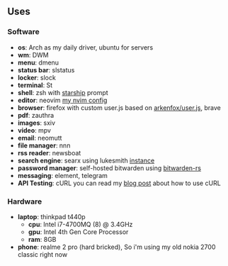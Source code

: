 ## Uses

### Software

- **os**: Arch as my daily driver, ubuntu for servers
- **wm**: DWM
- **menu**: dmenu
- **status bar**: slstatus
- **locker**: slock
- **terminal**: St
- **shell**: zsh with [starship](https://github.com/starship/starship) prompt
- **editor**: neovim [my nvim config](https://github.com/22mahmoud/neovim)
- **browser**: firefox with custom user.js based on 
  [arkenfox/user.js](https://github.com/arkenfox/user.js), brave
- **pdf**: zauthra
- **images**: sxiv
- **video**: mpv
- **email**: neomutt
- **file manager**: nnn
- **rss reader**: newsboat
- **search engine**: searx using lukesmith 
  [instance](https://searx.lukesmith.xyz/)
- **password manager**: self-hosted bitwarden 
  using [bitwarden-rs](https://github.com/dani-garcia/bitwarden_rs)
- **messaging**: element, telegram
- **API Testing**: cURL you can read 
  my [blog post](/blog/no-more-postman-just-curl-and-vim/index.html) 
  about how to use cURL

### Hardware

- **laptop**: thinkpad t440p
  - **cpu**: Intel i7-4700MQ (8) @ 3.4GHz
  - **gpu**: Intel 4th Gen Core Processor
  - **ram**: 8GB
- **phone**: realme 2 pro (hard bricked),
  So i'm using my old nokia 2700 classic right now



